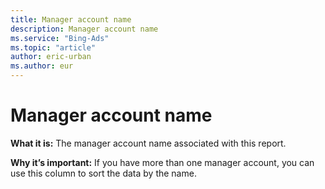 ```yaml
---
title: Manager account name
description: Manager account name
ms.service: "Bing-Ads"
ms.topic: "article"
author: eric-urban
ms.author: eur
---
```


# Manager account name

**What it is:** The manager account name associated with this report.

**Why it’s important:** If you have more than one manager account, you can use this column to sort the data by the name.


